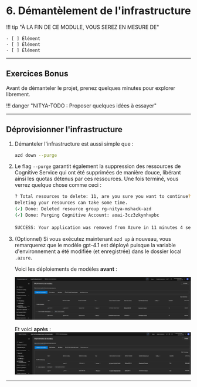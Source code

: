 <!--
CO_OP_TRANSLATOR_METADATA:
{
  "original_hash": "6539a34c770f3ceff282370d72ee74dc",
  "translation_date": "2025-09-24T09:10:36+00:00",
  "source_file": "workshop/docs/instructions/6-Teardown-Infrastructure.md",
  "language_code": "fr"
}
-->
# 6. Démantèlement de l'infrastructure

!!! tip "À LA FIN DE CE MODULE, VOUS SEREZ EN MESURE DE"

    - [ ] Élément
    - [ ] Élément
    - [ ] Élément

---

## Exercices Bonus

Avant de démanteler le projet, prenez quelques minutes pour explorer librement.

!!! danger "NITYA-TODO : Proposer quelques idées à essayer"

---

## Déprovisionner l'infrastructure

1. Démanteler l'infrastructure est aussi simple que :
      
      ```bash title="" linenums="0"
      azd down --purge
      ```
1. Le flag `--purge` garantit également la suppression des ressources de Cognitive Service qui ont été supprimées de manière douce, libérant ainsi les quotas détenus par ces ressources. Une fois terminé, vous verrez quelque chose comme ceci :
      
      ```bash title="" linenums="0"
      ? Total resources to delete: 11, are you sure you want to continue? Yes
      Deleting your resources can take some time.
      (✓) Done: Deleted resource group rg-nitya-mshack-azd
      (✓) Done: Purging Cognitive Account: aoai-3cz3zkynhvpbc

      SUCCESS: Your application was removed from Azure in 11 minutes 4 seconds.
      ```

1. (Optionnel) Si vous exécutez maintenant `azd up` à nouveau, vous remarquerez que le modèle gpt-4.1 est déployé puisque la variable d'environnement a été modifiée (et enregistrée) dans le dossier local `.azure`.

      Voici les déploiements de modèles **avant** :

      ![Initial](../../../../../translated_images/14-deploy-initial.30e4cf1c29b587bc86efd11a0dd0b6ee6bec92ae4425860272179121951bd917.fr.png)

      Et voici **après** :
      ![New](../../../../../translated_images/14-deploy-new.f7f3c355a3cf7299572bca5941cfeec14090237cd3d20310e347f27564089379.fr.png)

---

